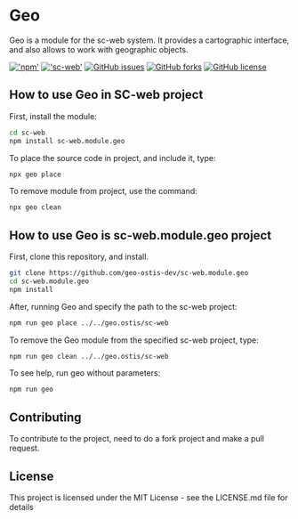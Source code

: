 # Geo

Geo is a module for the sc-web system. It provides a cartographic interface, and also allows to work with geographic objects.

[!['npm'](https://img.shields.io/badge/dynamic/json.svg?label=npm&uri=https%3A%2F%2Fraw.githubusercontent.com%2Fgeo-ostis-dev%2Fsc-web.module.geo%2Fmaster%2Fpackage.json&query=%24.version&colorB=%23f770b4)](https://www.npmjs.com/package/sc-web.module.geo)
[!['sc-web'](https://img.shields.io/badge/dynamic/json.svg?label=sc-web&uri=https%3A%2F%2Fraw.githubusercontent.com%2FIvan-Zhukau%2Fsc-web%2Fmaster%2Fpackage.json&query=%24.version)](https://github.com/Ivan-Zhukau/sc-web)
[![GitHub issues](https://img.shields.io/github/issues/geo-ostis-dev/sc-web.module.geo.svg)](https://github.com/geo-ostis-dev/sc-web.module.geo/issues)
[![GitHub forks](https://img.shields.io/github/forks/geo-ostis-dev/sc-web.module.geo.svg)](https://github.com/geo-ostis-dev/sc-web.module.geo/network)
[![GitHub license](https://img.shields.io/github/license/geo-ostis-dev/sc-web.module.geo.svg)](https://github.com/geo-ostis-dev/sc-web.module.geo)

## How to use Geo in SC-web project
First, install the module:
```bash
cd sc-web
npm install sc-web.module.geo
```
To place the source code in project, and include it, type:
```bash
npx geo place
```
To remove module from project, use the command:
```bash
npx geo clean
```

## How to use Geo is sc-web.module.geo project
First, clone this repository, and install.
```bash
git clone https://github.com/geo-ostis-dev/sc-web.module.geo
cd sc-web.module.geo
npm install
```
After, running Geo and specify the path to the sc-web project:
```bash
npm run geo place ../../geo.ostis/sc-web
```
To remove the Geo module from the specified sc-web project, type:
```bash
npm run geo clean ../../geo.ostis/sc-web
```
To see help, run geo without parameters:
```bash
npm run geo
```

## Contributing
To contribute to the project, need to do a fork project and make a pull request.

## License
This project is licensed under the MIT License - see the LICENSE.md file for details
